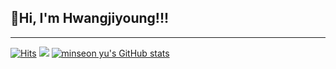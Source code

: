 ## 👋Hi, I'm Hwangjiyoung!!!
- - -
[![Hits](https://hits.seeyoufarm.com/api/count/incr/badge.svg?url=https%3A%2F%2Fgithub.com%2Fhjy080530&count_bg=%234C60B8&title_bg=%234C60B8&icon=&icon_color=%234C60B8&title=hjy080530&edge_flat=false)](https://hits.seeyoufarm.com)
[<img src="https://img.shields.io/badge/instagram-C13584?style=for-the-badge&logo=Instagram&logoColor=white">](https://www.instagram.com/__jizer0xx__/)
[![minseon yu's GitHub stats](https://github-readme-stats.vercel.app/api?username=hjy080530)](https://github.com/hjy080530/github-readme-stats)
